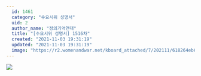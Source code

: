 ```yaml
---
  id: 1461
  category: "수요시위 성명서"
  uid: 2
  author_name: "정의기억연대"
  title: "[수요시위 성명서] 1516차"
  created: "2021-11-03 19:31:19"
  updated: "2021-11-03 19:31:19"
  image: "https://r2.womenandwar.net/kboard_attached/7/202111/618264eb661534032056.jpg"
---
```

![](https://r2.womenandwar.net/kboard_attached/7/202111/618264eb661534032056.jpg)